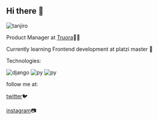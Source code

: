 ## Hi there 🏴
![tanjiro](https://i.pinimg.com/originals/67/7b/ae/677bae7a40b03ec5b65c7979c4bb4c80.gif)

Product Manager at [Truora](https://www.truora.com/en/)👷‍♂️

Currently learning Frontend development at platzi master 🌱 

Technologies:

![django](https://img.shields.io/badge/Django-092E20?style=for-the-badge&logo=django&logoColor=green
)
![py](https://img.shields.io/badge/Python-FFD43B?style=for-the-badge&logo=python&logoColor=blue
)
![py](https://img.shields.io/badge/JavaScript-323330?style=for-the-badge&logo=javascript&logoColor=F7DF1E
)

follow me at:

[twitter](https://twitter.com/Juli666n)🐦

[instagram](https://www.instagram.com/juli666n/)📷

<!--
**juli666n/juli666n** is a ✨ _special_ ✨ repository because its `README.md` (this file) appears on your GitHub profile.

Here are some ideas to get you started:

- 🔭 I’m currently working on ...
- 🌱 I’m currently learning ...
- 👯 I’m looking to collaborate on ...
- 🤔 I’m looking for help with ...
- 💬 Ask me about ...
- 📫 How to reach me: ...
- 😄 Pronouns: ...
- ⚡ Fun fact: ...
-->
